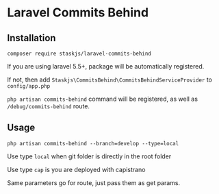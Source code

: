 # Laravel Commits Behind

## Installation

    composer require staskjs/laravel-commits-behind

If you are using laravel 5.5+, package will be automatically registered.

If not, then add `Staskjs\CommitsBehind\CommitsBehindServiceProvider` to `config/app.php`

`php artisan commits-behind` command will be registered, as well as `/debug/commits-behind` route.

## Usage

`php artisan commits-behind --branch=develop --type=local`

Use type `local` when git folder is directly in the root folder

Use type `cap` is you are deployed with capistrano

Same parameters go for route, just pass them as get params.
